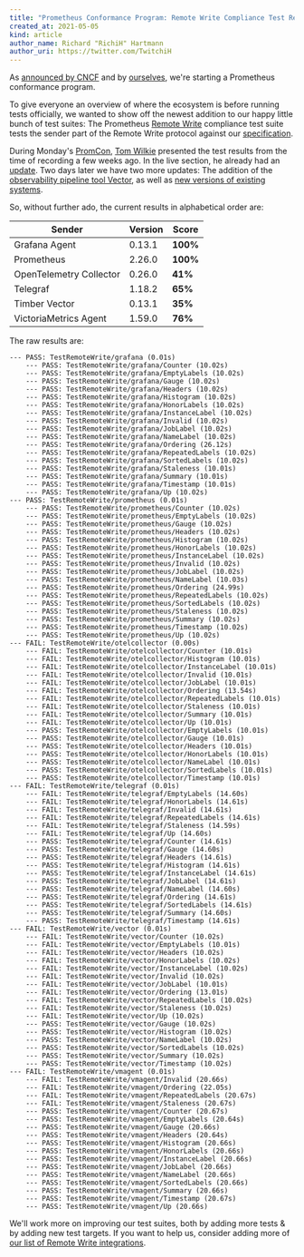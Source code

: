 ```yaml
---
title: "Prometheus Conformance Program: Remote Write Compliance Test Results"
created_at: 2021-05-05
kind: article
author_name: Richard "RichiH" Hartmann
author_uri: https://twitter.com/TwitchiH
---
```


As [announced by CNCF](https://www.cncf.io/blog/2021/05/03/announcing-the-intent-to-form-the-prometheus-conformance-program/) and by [ourselves](https://prometheus.io/blog/2021/05/03/introducing-prometheus-conformance-program/), we're starting a Prometheus conformance program.

To give everyone an overview of where the ecosystem is before running tests officially, we wanted to show off the newest addition to our happy little bunch of test suites: The Prometheus [Remote Write](https://prometheus.io/docs/prometheus/latest/configuration/configuration/#remote_write) compliance test suite tests the sender part of the Remote Write protocol against our [specification](https://docs.google.com/document/d/1LPhVRSFkGNSuU1fBd81ulhsCPR4hkSZyyBj1SZ8fWOM).

During Monday's [PromCon](https://promcon.io/2021-online/), [Tom Wilkie](https://twitter.com/tom_wilkie) presented the test results from the time of recording a few weeks ago. In the live section, he already had an [update](https://docs.google.com/presentation/d/1RcN58LlS3V5tYCUsftqUvNuCpCsgGR2P7-GoH1MVL0Q/edit#slide=id.gd1789c7f7c_0_0). Two days later we have two more updates:
The addition of the [observability pipeline tool Vector](https://github.com/prometheus/compliance/pull/24), as well as [new versions of existing systems](https://github.com/prometheus/compliance/pull/25).

So, without further ado, the current results in alphabetical order are:

| Sender | Version | Score
|--------|---------|------
| Grafana Agent | 0.13.1 | **100%**
| Prometheus | 2.26.0 | **100%**
| OpenTelemetry Collector | 0.26.0 | **41%**
| Telegraf | 1.18.2 | **65%**
| Timber Vector | 0.13.1 | **35%**
| VictoriaMetrics Agent | 1.59.0 | **76%**

The raw results are:

````
--- PASS: TestRemoteWrite/grafana (0.01s)
    --- PASS: TestRemoteWrite/grafana/Counter (10.02s)
    --- PASS: TestRemoteWrite/grafana/EmptyLabels (10.02s)
    --- PASS: TestRemoteWrite/grafana/Gauge (10.02s)
    --- PASS: TestRemoteWrite/grafana/Headers (10.02s)
    --- PASS: TestRemoteWrite/grafana/Histogram (10.02s)
    --- PASS: TestRemoteWrite/grafana/HonorLabels (10.02s)
    --- PASS: TestRemoteWrite/grafana/InstanceLabel (10.02s)
    --- PASS: TestRemoteWrite/grafana/Invalid (10.02s)
    --- PASS: TestRemoteWrite/grafana/JobLabel (10.02s)
    --- PASS: TestRemoteWrite/grafana/NameLabel (10.02s)
    --- PASS: TestRemoteWrite/grafana/Ordering (26.12s)
    --- PASS: TestRemoteWrite/grafana/RepeatedLabels (10.02s)
    --- PASS: TestRemoteWrite/grafana/SortedLabels (10.02s)
    --- PASS: TestRemoteWrite/grafana/Staleness (10.01s)
    --- PASS: TestRemoteWrite/grafana/Summary (10.01s)
    --- PASS: TestRemoteWrite/grafana/Timestamp (10.01s)
    --- PASS: TestRemoteWrite/grafana/Up (10.02s)
--- PASS: TestRemoteWrite/prometheus (0.01s)
    --- PASS: TestRemoteWrite/prometheus/Counter (10.02s)
    --- PASS: TestRemoteWrite/prometheus/EmptyLabels (10.02s)
    --- PASS: TestRemoteWrite/prometheus/Gauge (10.02s)
    --- PASS: TestRemoteWrite/prometheus/Headers (10.02s)
    --- PASS: TestRemoteWrite/prometheus/Histogram (10.02s)
    --- PASS: TestRemoteWrite/prometheus/HonorLabels (10.02s)
    --- PASS: TestRemoteWrite/prometheus/InstanceLabel (10.02s)
    --- PASS: TestRemoteWrite/prometheus/Invalid (10.02s)
    --- PASS: TestRemoteWrite/prometheus/JobLabel (10.02s)
    --- PASS: TestRemoteWrite/prometheus/NameLabel (10.03s)
    --- PASS: TestRemoteWrite/prometheus/Ordering (24.99s)
    --- PASS: TestRemoteWrite/prometheus/RepeatedLabels (10.02s)
    --- PASS: TestRemoteWrite/prometheus/SortedLabels (10.02s)
    --- PASS: TestRemoteWrite/prometheus/Staleness (10.02s)
    --- PASS: TestRemoteWrite/prometheus/Summary (10.02s)
    --- PASS: TestRemoteWrite/prometheus/Timestamp (10.02s)
    --- PASS: TestRemoteWrite/prometheus/Up (10.02s)
--- FAIL: TestRemoteWrite/otelcollector (0.00s)
    --- FAIL: TestRemoteWrite/otelcollector/Counter (10.01s)
    --- FAIL: TestRemoteWrite/otelcollector/Histogram (10.01s)
    --- FAIL: TestRemoteWrite/otelcollector/InstanceLabel (10.01s)
    --- FAIL: TestRemoteWrite/otelcollector/Invalid (10.01s)
    --- FAIL: TestRemoteWrite/otelcollector/JobLabel (10.01s)
    --- FAIL: TestRemoteWrite/otelcollector/Ordering (13.54s)
    --- FAIL: TestRemoteWrite/otelcollector/RepeatedLabels (10.01s)
    --- FAIL: TestRemoteWrite/otelcollector/Staleness (10.01s)
    --- FAIL: TestRemoteWrite/otelcollector/Summary (10.01s)
    --- FAIL: TestRemoteWrite/otelcollector/Up (10.01s)
    --- PASS: TestRemoteWrite/otelcollector/EmptyLabels (10.01s)
    --- PASS: TestRemoteWrite/otelcollector/Gauge (10.01s)
    --- PASS: TestRemoteWrite/otelcollector/Headers (10.01s)
    --- PASS: TestRemoteWrite/otelcollector/HonorLabels (10.01s)
    --- PASS: TestRemoteWrite/otelcollector/NameLabel (10.01s)
    --- PASS: TestRemoteWrite/otelcollector/SortedLabels (10.01s)
    --- PASS: TestRemoteWrite/otelcollector/Timestamp (10.01s)
--- FAIL: TestRemoteWrite/telegraf (0.01s)
    --- FAIL: TestRemoteWrite/telegraf/EmptyLabels (14.60s)
    --- FAIL: TestRemoteWrite/telegraf/HonorLabels (14.61s)
    --- FAIL: TestRemoteWrite/telegraf/Invalid (14.61s)
    --- FAIL: TestRemoteWrite/telegraf/RepeatedLabels (14.61s)
    --- FAIL: TestRemoteWrite/telegraf/Staleness (14.59s)
    --- FAIL: TestRemoteWrite/telegraf/Up (14.60s)
    --- PASS: TestRemoteWrite/telegraf/Counter (14.61s)
    --- PASS: TestRemoteWrite/telegraf/Gauge (14.60s)
    --- PASS: TestRemoteWrite/telegraf/Headers (14.61s)
    --- PASS: TestRemoteWrite/telegraf/Histogram (14.61s)
    --- PASS: TestRemoteWrite/telegraf/InstanceLabel (14.61s)
    --- PASS: TestRemoteWrite/telegraf/JobLabel (14.61s)
    --- PASS: TestRemoteWrite/telegraf/NameLabel (14.60s)
    --- PASS: TestRemoteWrite/telegraf/Ordering (14.61s)
    --- PASS: TestRemoteWrite/telegraf/SortedLabels (14.61s)
    --- PASS: TestRemoteWrite/telegraf/Summary (14.60s)
    --- PASS: TestRemoteWrite/telegraf/Timestamp (14.61s)
--- FAIL: TestRemoteWrite/vector (0.01s)
    --- FAIL: TestRemoteWrite/vector/Counter (10.02s)
    --- FAIL: TestRemoteWrite/vector/EmptyLabels (10.01s)
    --- FAIL: TestRemoteWrite/vector/Headers (10.02s)
    --- FAIL: TestRemoteWrite/vector/HonorLabels (10.02s)
    --- FAIL: TestRemoteWrite/vector/InstanceLabel (10.02s)
    --- FAIL: TestRemoteWrite/vector/Invalid (10.02s)
    --- FAIL: TestRemoteWrite/vector/JobLabel (10.01s)
    --- FAIL: TestRemoteWrite/vector/Ordering (13.01s)
    --- FAIL: TestRemoteWrite/vector/RepeatedLabels (10.02s)
    --- FAIL: TestRemoteWrite/vector/Staleness (10.02s)
    --- FAIL: TestRemoteWrite/vector/Up (10.02s)
    --- PASS: TestRemoteWrite/vector/Gauge (10.02s)
    --- PASS: TestRemoteWrite/vector/Histogram (10.02s)
    --- PASS: TestRemoteWrite/vector/NameLabel (10.02s)
    --- PASS: TestRemoteWrite/vector/SortedLabels (10.02s)
    --- PASS: TestRemoteWrite/vector/Summary (10.02s)
    --- PASS: TestRemoteWrite/vector/Timestamp (10.02s)
--- FAIL: TestRemoteWrite/vmagent (0.01s)
    --- FAIL: TestRemoteWrite/vmagent/Invalid (20.66s)
    --- FAIL: TestRemoteWrite/vmagent/Ordering (22.05s)
    --- FAIL: TestRemoteWrite/vmagent/RepeatedLabels (20.67s)
    --- FAIL: TestRemoteWrite/vmagent/Staleness (20.67s)
    --- PASS: TestRemoteWrite/vmagent/Counter (20.67s)
    --- PASS: TestRemoteWrite/vmagent/EmptyLabels (20.64s)
    --- PASS: TestRemoteWrite/vmagent/Gauge (20.66s)
    --- PASS: TestRemoteWrite/vmagent/Headers (20.64s)
    --- PASS: TestRemoteWrite/vmagent/Histogram (20.66s)
    --- PASS: TestRemoteWrite/vmagent/HonorLabels (20.66s)
    --- PASS: TestRemoteWrite/vmagent/InstanceLabel (20.66s)
    --- PASS: TestRemoteWrite/vmagent/JobLabel (20.66s)
    --- PASS: TestRemoteWrite/vmagent/NameLabel (20.66s)
    --- PASS: TestRemoteWrite/vmagent/SortedLabels (20.66s)
    --- PASS: TestRemoteWrite/vmagent/Summary (20.66s)
    --- PASS: TestRemoteWrite/vmagent/Timestamp (20.67s)
    --- PASS: TestRemoteWrite/vmagent/Up (20.66s)
````

We'll work more on improving our test suites, both by adding more tests & by adding new test targets. If you want to help us, consider adding more of [our list of Remote Write integrations](https://prometheus.io/docs/operating/integrations/#remote-endpoints-and-storage).

